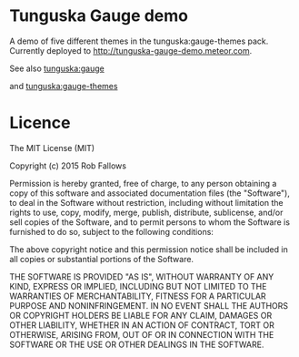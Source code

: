 # Tunguska Gauge demo

A demo of five different themes in the tunguska:gauge-themes pack. Currently deployed to http://tunguska-gauge-demo.meteor.com.

See also [tunguska:gauge](https://github.com/robfallows/tunguska-gauge)

and [tunguska:gauge-themes](https://github.com/robfallows/tunguska-gauge-themes)

# Licence

The MIT License (MIT)

Copyright (c) 2015 Rob Fallows

Permission is hereby granted, free of charge, to any person obtaining a copy
of this software and associated documentation files (the "Software"), to deal
in the Software without restriction, including without limitation the rights
to use, copy, modify, merge, publish, distribute, sublicense, and/or sell
copies of the Software, and to permit persons to whom the Software is
furnished to do so, subject to the following conditions:

The above copyright notice and this permission notice shall be included in
all copies or substantial portions of the Software.

THE SOFTWARE IS PROVIDED "AS IS", WITHOUT WARRANTY OF ANY KIND, EXPRESS OR
IMPLIED, INCLUDING BUT NOT LIMITED TO THE WARRANTIES OF MERCHANTABILITY,
FITNESS FOR A PARTICULAR PURPOSE AND NONINFRINGEMENT. IN NO EVENT SHALL THE
AUTHORS OR COPYRIGHT HOLDERS BE LIABLE FOR ANY CLAIM, DAMAGES OR OTHER
LIABILITY, WHETHER IN AN ACTION OF CONTRACT, TORT OR OTHERWISE, ARISING FROM,
OUT OF OR IN CONNECTION WITH THE SOFTWARE OR THE USE OR OTHER DEALINGS IN
THE SOFTWARE.
